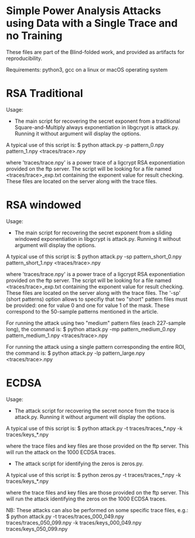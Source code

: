 # Simple Power Analysis Attacks using Data with a Single Trace and no Training


These files are part of the Blind-folded work, and provided as artifacts for reproducibility.

Requirements: python3, gcc on a linux or macOS operating system




# RSA Traditional


Usage:

* The main script for recovering the secret exponent from a traditional Square-and-Multiply always exponentiation in libgcrypt is attack.py. Running it without argument will display the options.

A typical use of this script is:
$ python attack.py -p pattern\_0.npy pattern\_1.npy <traces/trace>.npy

where 'traces/trace.npy' is a power trace of a ligcrypt RSA exponentiation provided on the ftp server. The script will be looking for a file named <traces/trace>\_exp.txt containing the exponent value for result checking. These files are located on the server along with the trace files.




# RSA windowed


Usage:

* The main script for recovering the secret exponent from a sliding windowed exponentiation in libgcrypt is attack.py. Running it without argument will display the options.

A typical use of this script is:
$ python attack.py -sp pattern\_short\_0.npy pattern\_short\_1.npy <traces/trace>.npy

where 'traces/trace.npy' is a power trace of a ligcrypt RSA exponentiation provided on the ftp server. The script will be looking for a file named <traces/trace>\_exp.txt containing the exponent value for result checking. These files are located on the server along with the trace files. The '-sp' (short patterns) option allows to specifiy that two "short" pattern files must be provided: one for value 0 and one for value 1 of the mask. These correspond to the 50-sample patterns mentioned in the article.


For running the attack using two "medium" pattern files (each 227-sample long), the command is:
$ python attack.py -mp pattern\_medium\_0.npy pattern\_medium\_1.npy <traces/trace>.npy


For running the attack using a single pattern corresponding the entire ROI, the command is:
$ python attack.py -lp pattern\_large.npy <traces/trace>.npy




# ECDSA


Usage:

* The attack script for recovering the secret nonce from the trace is attack.py. Running it without argument will display the options.

A typical use of this script is:
$ python attack.py -t traces/traces\_\*.npy -k traces/keys\_\*.npy

where the trace files and key files are those provided on the ftp server. This will run the attack on the 1000 ECDSA traces.


* The attack script for identifying the zeros is zeros.py.

A typical use of this script is:
$ python zeros.py -t traces/traces\_\*.npy -k traces/keys_\*.npy

where the trace files and key files are those provided on the ftp server. This will run the attack identifying the zeros on the 1000 ECDSA traces.


NB: These attacks can also be performed on some specific trace files, e.g.:
$ python attack.py -t traces/traces\_000\_049.npy traces/traces\_050\_099.npy -k traces/keys\_000\_049.npy traces/keys\_050\_099.npy


